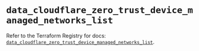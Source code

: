 # `data_cloudflare_zero_trust_device_managed_networks_list`

Refer to the Terraform Registry for docs: [`data_cloudflare_zero_trust_device_managed_networks_list`](https://registry.terraform.io/providers/cloudflare/cloudflare/5.8.2/docs/data-sources/zero_trust_device_managed_networks_list).
